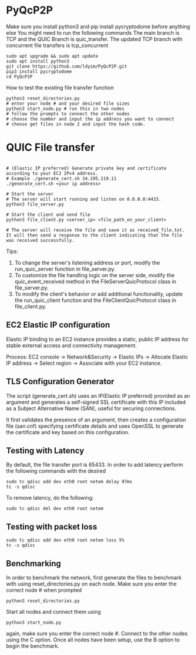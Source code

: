# PyQcP2P
Make sure you install python3 and pip install pycryptodome before anything else
You might need to run the following commands
The main branch is TCP and the QUIC Branch is quic_transfer. The updated TCP branch with concurrent file transfers is tcp_concurrent

```shell
sudo apt upgrade && sudo apt update
sudo apt install python3
git clone https://github.com/ldyim/PyQcP2P.git
pip3 install pycryptodome
cd PyQcP2P
```



How to test the existing file transfer function
```shell
python3 reset_directories.py
# enter your node # and your desired file sizes
python3 start_node.py # run this in two nodes
# follow the prompts to connect the other nodes
# choose the number and input the ip address you want to connect
# choose get files in node 2 and input the hash code.
```


# QUIC File transfer

```shell

# (Elastic IP preferred) Generate private key and certificate according to your EC2 IPv4 address. 
# Example ./generate_cert.sh 34.195.119.11
./generate_cert.sh <your ip address>

# Start the server
# The server will start running and listen on 0.0.0.0:4433.
python3 file_server.py

# Start the client and send file
python3 file_client.py <server_ip> <file_path_on_your_client>

# The server will receive the file and save it as received_file.txt. It will then send a response to the client indicating that the file was received successfully.

```

Tips:
1. To change the server's listening address or port, modify the run_quic_server function in file_server.py.
2. To customize the file handling logic on the server side, modify the quic_event_received method in the FileServerQuicProtocol class in file_server.py.
3. To modify the client's behavior or add additional functionality, update the run_quic_client function and the FileClientQuicProtocol class in file_client.py.

## EC2 Elastic IP configuration

Elastic IP binding to an EC2 instance provides a static, public IP address for stable external access and connectivity management.

Process:
EC2 console -> Network&Security -> Elastic IPs 
-> Allocate Elastic IP address -> Select region -> Associate with your EC2 instance.

## TLS Configuration Generator
The script (generate_cert.sh) uses an IP(Elastic IP preferred) provided as an argument and generates a self-signed SSL certificate with this IP included as a Subject Alternative Name (SAN), useful for securing connections.
 
It first validates the presence of an argument, then creates a configuration file (san.cnf) specifying certificate details and uses OpenSSL to generate the certificate and key based on this configuration.


## Testing with Latency

By default, the file transfer port is 65433. In order to add latency perform the following commands with the desired 
```shell
sudo tc qdisc add dev eth0 root netem delay 97ms
tc -s qdisc
```

To remove latency, do the following:

```shell
sudo tc qdisc del dev eth0 root netem
```


## Testing with packet loss
```shell
sudo tc qdisc add dev eth0 root netem loss 5%
tc -s qdisc
```

## Benchmarking
In order to benchmark the network, first generate the files to benchmark with using reset_directories.py on each node. Make sure you enter the correct node # when prompted
```shell
python3 reset_directories.py
```

Start all nodes and connect them using 
```shell
python3 start_node.py
```
again, make sure you enter the correct node #. Connect to the other nodes using the C option. Once all nodes have been setup, use the B option to begin the benchmark.
